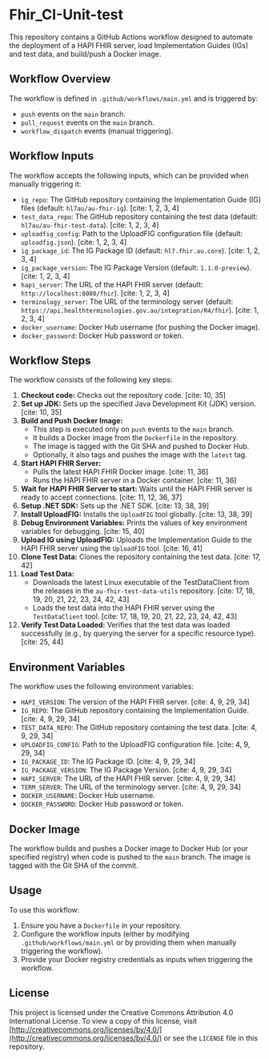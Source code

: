 #   Fhir_CI-Unit-test

This repository contains a GitHub Actions workflow designed to automate the deployment of a HAPI FHIR server, load Implementation Guides (IGs) and test data, and build/push a Docker image.

##   Workflow Overview

The workflow is defined in `.github/workflows/main.yml` and is triggered by:

* `push` events on the `main` branch.
* `pull_request` events on the `main` branch.
* `workflow_dispatch` events (manual triggering).

##   Workflow Inputs

The workflow accepts the following inputs, which can be provided when manually triggering it:

* `ig_repo`: The GitHub repository containing the Implementation Guide (IG) files (default: `hl7au/au-fhir-ig`). [cite: 1, 2, 3, 4]
* `test_data_repo`: The GitHub repository containing the test data (default: `hl7au/au-fhir-test-data`). [cite: 1, 2, 3, 4]
* `uploadfig_config`: Path to the UploadFIG configuration file (default: `uploadfig.json`). [cite: 1, 2, 3, 4]
* `ig_package_id`: The IG Package ID (default: `hl7.fhir.au.core`). [cite: 1, 2, 3, 4]
* `ig_package_version`: The IG Package Version (default: `1.1.0-preview`). [cite: 1, 2, 3, 4]
* `hapi_server`: The URL of the HAPI FHIR server (default: `http://localhost:8080/fhir`). [cite: 1, 2, 3, 4]
* `terminology_server`: The URL of the terminology server (default: `https://api.healthterminologies.gov.au/integration/R4/fhir`). [cite: 1, 2, 3, 4]
* `docker_username`: Docker Hub username (for pushing the Docker image).
* `docker_password`: Docker Hub password or token.

##   Workflow Steps

The workflow consists of the following key steps:

1.  **Checkout code:** Checks out the repository code. [cite: 10, 35]
2.  **Set up JDK:** Sets up the specified Java Development Kit (JDK) version. [cite: 10, 35]
3.  **Build and Push Docker Image:**
    * This step is executed only on `push` events to the `main` branch.
    * It builds a Docker image from the `Dockerfile` in the repository.
    * The image is tagged with the Git SHA and pushed to Docker Hub.
    * Optionally, it also tags and pushes the image with the `latest` tag.
4.  **Start HAPI FHIR Server:**
    * Pulls the latest HAPI FHIR Docker image. [cite: 11, 36]
    * Runs the HAPI FHIR server in a Docker container. [cite: 11, 36]
5.  **Wait for HAPI FHIR Server to start:** Waits until the HAPI FHIR server is ready to accept connections. [cite: 11, 12, 36, 37]
6.  **Setup .NET SDK:** Sets up the .NET SDK. [cite: 13, 38, 39]
7.  **Install UploadFIG:** Installs the `UploadFIG` tool globally. [cite: 13, 38, 39]
8.  **Debug Environment Variables:** Prints the values of key environment variables for debugging. [cite: 15, 40]
9.  **Upload IG using UploadFIG:** Uploads the Implementation Guide to the HAPI FHIR server using the `UploadFIG` tool. [cite: 16, 41]
10. **Clone Test Data:** Clones the repository containing the test data. [cite: 17, 42]
11. **Load Test Data:**
    * Downloads the latest Linux executable of the TestDataClient from the releases in the `au-fhir-test-data-utils` repository. [cite: 17, 18, 19, 20, 21, 22, 23, 24, 42, 43]
    * Loads the test data into the HAPI FHIR server using the `TestDataClient` tool. [cite: 17, 18, 19, 20, 21, 22, 23, 24, 42, 43]
12. **Verify Test Data Loaded:** Verifies that the test data was loaded successfully (e.g., by querying the server for a specific resource type). [cite: 25, 44]

##   Environment Variables

The workflow uses the following environment variables:

* `HAPI_VERSION`: The version of the HAPI FHIR server. [cite: 4, 9, 29, 34]
* `IG_REPO`: The GitHub repository containing the Implementation Guide. [cite: 4, 9, 29, 34]
* `TEST_DATA_REPO`: The GitHub repository containing the test data. [cite: 4, 9, 29, 34]
* `UPLOADFIG_CONFIG`: Path to the UploadFIG configuration file. [cite: 4, 9, 29, 34]
* `IG_PACKAGE_ID`: The IG Package ID. [cite: 4, 9, 29, 34]
* `IG_PACKAGE_VERSION`: The IG Package Version. [cite: 4, 9, 29, 34]
* `HAPI_SERVER`: The URL of the HAPI FHIR server. [cite: 4, 9, 29, 34]
* `TERM_SERVER`: The URL of the terminology server. [cite: 4, 9, 29, 34]
* `DOCKER_USERNAME`: Docker Hub username.
* `DOCKER_PASSWORD`: Docker Hub password or token.

##   Docker Image

The workflow builds and pushes a Docker image to Docker Hub (or your specified registry) when code is pushed to the `main` branch. The image is tagged with the Git SHA of the commit.

##   Usage

To use this workflow:

1.  Ensure you have a `Dockerfile` in your repository.
2.  Configure the workflow inputs (either by modifying `.github/workflows/main.yml` or by providing them when manually triggering the workflow).
3.  Provide your Docker registry credentials as inputs when triggering the workflow.

##   License

This project is licensed under the Creative Commons Attribution 4.0 International License. To view a copy of this license, visit [http://creativecommons.org/licenses/by/4.0/](http://creativecommons.org/licenses/by/4.0/) or see the `LICENSE` file in this repository.
